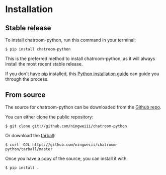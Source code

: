 # Installation

## Stable release

To install chatroom-python, run this command in your
terminal:

``` console
$ pip install chatroom-python
```

This is the preferred method to install chatroom-python, as it will always install the most recent stable release.

If you don't have [pip][] installed, this [Python installation guide][]
can guide you through the process.

## From source

The source for chatroom-python can be downloaded from
the [Github repo][].

You can either clone the public repository:

``` console
$ git clone git://github.com/ningweiii/chatroom-python
```

Or download the [tarball][]:

``` console
$ curl -OJL https://github.com/ningweiii/chatroom-python/tarball/master
```

Once you have a copy of the source, you can install it with:

``` console
$ pip install .
```

  [pip]: https://pip.pypa.io
  [Python installation guide]: http://docs.python-guide.org/en/latest/starting/installation/
  [Github repo]: https://github.com/%7B%7B%20cookiecutter.github_username%20%7D%7D/%7B%7B%20cookiecutter.project_slug%20%7D%7D
  [tarball]: https://github.com/%7B%7B%20cookiecutter.github_username%20%7D%7D/%7B%7B%20cookiecutter.project_slug%20%7D%7D/tarball/master
